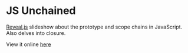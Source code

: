 # JS Unchained

[Reveal.js] slideshow about the prototype and scope chains in JavaScript. Also delves into closure.

View it online [here](https://cakenggt.github.io/js-unchained)

[Reveal.js]: https://github.com/hakimel/reveal.js/
